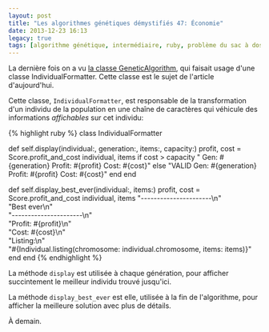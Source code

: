 ```yaml
---
layout: post
title: "Les algorithmes génétiques démystifiés 47: Économie"
date: 2013-12-23 16:13
legacy: true
tags: [algorithme génétique, intermédiaire, ruby, problème du sac à dos, économie, investissement]
---
```




La dernière fois on a vu [la classe GeneticAlgorithm](http://lkdjiin.github.io/blog/2013/12/19/les-algorithmes-genetiques-demystifies-46-economie-la-boucle-principale/), qui faisait usage
d'une classe IndividualFormatter. Cette classe est le sujet de l'article
d'aujourd'hui.

<!-- more -->

Cette classe, `IndividualFormatter`, est responsable de la transformation
d'un individu de la population en une chaîne de caractères qui véhicule
des informations *affichables* sur cet individu:

{% highlight ruby %}
class IndividualFormatter

  def self.display(individual:, generation:, items:, capacity:)
    profit, cost = Score.profit_and_cost individual, items
    if cost > capacity
      "<invalid> Gen: #{generation} Profit: #{profit} Cost: #{cost}"
    else
      "VALID     Gen: #{generation} Profit: #{profit} Cost: #{cost}"
    end
  end

  def self.display_best_ever(individual:, items:)
    profit, cost = Score.profit_and_cost individual, items
    "----------------------\n"\
    "Best ever\n"\
    "----------------------\n"\
    "Profit: #{profit}\n"\
    "Cost:   #{cost}\n"\
    "Listing:\n"\
    "#{Individual.listing(chromosome: individual.chromosome, items: items)}"
  end
end
{% endhighlight %}

La méthode `display` est utilisée à chaque génération, pour afficher succintement
le meilleur individu trouvé jusqu'ici.

La méthode `display_best_ever` est elle, utilisée à la fin de l'algorithme,
pour afficher la meilleure solution avec plus de détails.



À demain.


